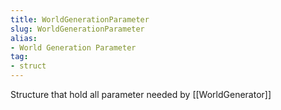 ```yaml
---
title: WorldGenerationParameter
slug: WorldGenerationParameter
alias: 
- World Generation Parameter
tag: 
- struct
---
```

Structure that hold all parameter needed by [[WorldGenerator]]
